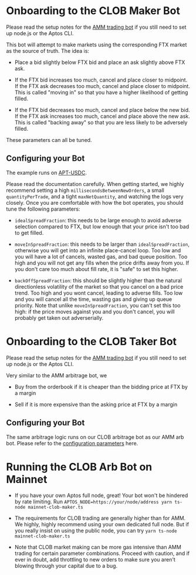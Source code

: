 # Onboarding to the CLOB Maker Bot

Please read the setup notes for the [AMM trading bot](OnboardingAMM.md) if you
still need to set up node.js or the Aptos CLI.

This bot will attempt to make markets using the corresponding FTX market as the
source of truth. The idea is:

- Place a bid slightly below FTX bid and place an ask slightly above FTX ask.

- If the FTX bid increases too much, cancel and place closer to midpoint. If the
  FTX ask decreases too much, cancel and place closer to midpoint. This is called
  "moving in" so that you have a higher likelihood of getting filled.

- If the FTX bid decreases too much, cancel and place below the new bid. If the
  FTX ask increases too much, cancel and place above the new ask. This is called
  "backing away" so that you are less likely to be adversely filled.

These parameters can all be tuned.

## Configuring your Bot

The example runs on
[APT-USDC](https://mainnet.aux.exchange/trade?coinx=0x1%3A%3Aaptos_coin%3A%3AAptosCoin&coiny=0x5e156f1207d0ebfa19a9eeff00d62a282278fb8719f4fab3a586a0a2c0fffbea%3A%3Acoin%3A%3AT).

Please read the documentation carefully. When getting started, we highly
recommend setting a high `millisecondsBetweenNewOrders`, a small
`quantityPerTrade`, and a tight `maxNetQuantity`, and watching the logs very
closely. Once you are comfortable with how the bot operates, you should tune the
following parameters:

- `idealSpreadFraction`: this needs to be large enough to avoid adverse
  selection compared to FTX, but low enough that your price isn't too bad to get
  filled.

- `moveInSpreadFraction`: this needs to be larger than `idealSpreadFraction`,
  otherwise you will get into an infinite place-cancel loop. Too low and you will
  have a lot of cancels, wasted gas, and bad queue position. Too high and you will
  not get any fills when the price drifts away from you. If you don't care too
  much about fill rate, it is "safe" to set this higher.

- `backOffSpreadFraction`: this should be slightly higher than the natural
  directionless volatility of the market so that you cancel on a bad price trend.
  Too high and you wont cancel, leading to adverse fills. Too low and you will
  cancel all the time, wasting gas and giving up queue priority. Note that
  unlike `moveInSpreadFraction`, you can't set this too high: if the price moves
  against you and you don't cancel, you will probably get taken out adverserially.

# Onboarding to the CLOB Taker Bot

Please read the setup notes for the [AMM trading bot](OnboardingAMM.md) if you
still need to set up node.js or the Aptos CLI.

Very similar to the AMM arbitrage bot, we

- Buy from the orderbook if it is cheaper than the bidding price at FTX by a margin

- Sell if it is more expensive than the asking price at FTX by a margin

## Configuring your Bot

The same arbitrage logic runs on our CLOB arbitrage bot as our AMM arb bot. Please refer to the [configuration parameters](OnboardingAMM.md#configuring-your-bot) here.

# Running the CLOB Arb Bot on Mainnet

- If you have your own Aptos full node, great! Your bot won't be hindered by
  rate limiting. Run `APTOS_NODE=https://your/node/address yarn ts-node mainnet-clob-maker.ts`

- The requirements for CLOB trading are generally higher than for AMM. We
  highly, highly recommend using your own dedicated full node. But if you really
  insist on using the public node, you can try `yarn ts-node mainnet-clob-maker.ts`

- Note that CLOB market making can be more gas intensive than AMM trading for
  certain parameter combinations. Proceed with caution, and if ever in doubt, add
  throttling to new orders to make sure you aren't blowing through your capital
  due to a bug.
